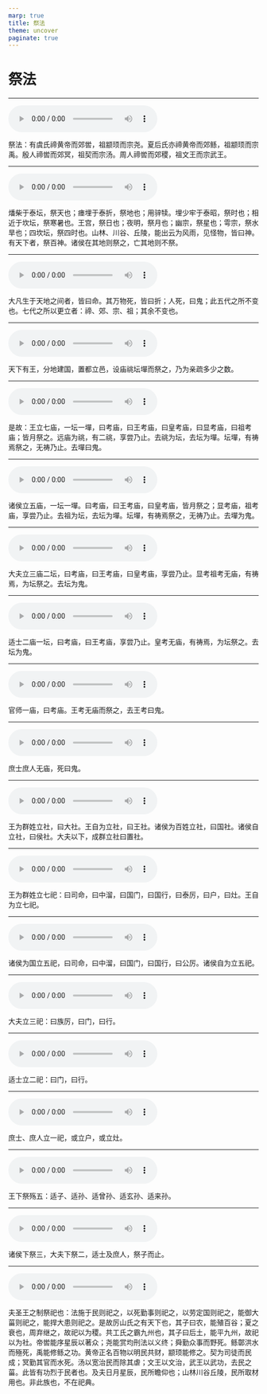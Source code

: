 ```yaml
---
marp: true
title: 祭法
theme: uncover
paginate: true
---
```


# 祭法

---

![](assets/audios/23/1.mp3)

祭法：有虞氏禘黄帝而郊喾，祖颛顼而宗尧。夏后氏亦禘黄帝而郊鲧，祖颛顼而宗禹。殷人禘喾而郊冥，祖契而宗汤。周人禘喾而郊稷，祖文王而宗武王。

---

![](assets/audios/23/2.mp3)

燔柴于泰坛，祭天也；瘗埋于泰折，祭地也；用骍犊。埋少牢于泰昭，祭时也；相近于坎坛，祭寒暑也。王宫，祭日也；夜明，祭月也；幽宗，祭星也；雩宗，祭水旱也；四坎坛，祭四时也。山林、川谷、丘陵，能出云为风雨，见怪物，皆曰神。有天下者，祭百神。诸侯在其地则祭之，亡其地则不祭。

---

![](assets/audios/23/3.mp3)

大凡生于天地之间者，皆曰命。其万物死，皆曰折；人死，曰鬼；此五代之所不变也。七代之所以更立者：禘、郊、宗、祖；其余不变也。

---

![](assets/audios/23/4.mp3)

天下有王，分地建国，置都立邑，设庙祧坛墠而祭之，乃为亲疏多少之数。

---

![](assets/audios/23/5.mp3)

是故：王立七庙，一坛一墠，曰考庙，曰王考庙，曰皇考庙，曰显考庙，曰祖考庙；皆月祭之。远庙为祧，有二祧，享尝乃止。去祧为坛，去坛为墠。坛墠，有祷焉祭之，无祷乃止。去墠曰鬼。

---

![](assets/audios/23/6.mp3)

诸侯立五庙，一坛一墠。曰考庙，曰王考庙，曰皇考庙，皆月祭之；显考庙，祖考庙，享尝乃止。去祖为坛，去坛为墠。坛墠，有祷焉祭之，无祷乃止。去墠为鬼。

---

![](assets/audios/23/7.mp3)

大夫立三庙二坛，曰考庙，曰王考庙，曰皇考庙，享尝乃止。显考祖考无庙，有祷焉，为坛祭之。去坛为鬼。

---

![](assets/audios/23/8.mp3)

适士二庙一坛，曰考庙，曰王考庙，享尝乃止。皇考无庙，有祷焉，为坛祭之。去坛为鬼。

---

![](assets/audios/23/9.mp3)

官师一庙，曰考庙。王考无庙而祭之，去王考曰鬼。

---

![](assets/audios/23/10.mp3)

庶士庶人无庙，死曰鬼。

---

![](assets/audios/23/11.mp3)

王为群姓立社，曰大社。王自为立社，曰王社。诸侯为百姓立社，曰国社。诸侯自立社，曰侯社。大夫以下，成群立社曰置社。

---

![](assets/audios/23/12.mp3)

王为群姓立七祀：曰司命，曰中溜，曰国门，曰国行，曰泰厉，曰户，曰灶。王自为立七祀。

---

![](assets/audios/23/13.mp3)

诸侯为国立五祀，曰司命，曰中溜，曰国门，曰国行，曰公厉。诸侯自为立五祀。

---

![](assets/audios/23/14.mp3)

大夫立三祀：曰族厉，曰门，曰行。

---

![](assets/audios/23/15.mp3)

适士立二祀：曰门，曰行。

---

![](assets/audios/23/16.mp3)

庶士、庶人立一祀，或立户，或立灶。

---

![](assets/audios/23/17.mp3)

王下祭殇五：适子、适孙、适曾孙、适玄孙、适来孙。

---

![](assets/audios/23/18.mp3)

诸侯下祭三，大夫下祭二，适士及庶人，祭子而止。

---

![](assets/audios/23/19.mp3)

夫圣王之制祭祀也：法施于民则祀之，以死勤事则祀之，以劳定国则祀之，能御大菑则祀之，能捍大患则祀之。是故厉山氏之有天下也，其子曰农，能殖百谷；夏之衰也，周弃继之，故祀以为稷。共工氏之霸九州也，其子曰后土，能平九州，故祀以为社。帝喾能序星辰以著众；尧能赏均刑法以义终；舜勤众事而野死。鲧鄣洪水而殛死，禹能修鲧之功。黄帝正名百物以明民共财，颛顼能修之。契为司徒而民成；冥勤其官而水死。汤以宽治民而除其虐；文王以文治，武王以武功，去民之菑。此皆有功烈于民者也。及夫日月星辰，民所瞻仰也；山林川谷丘陵，民所取材用也。非此族也，不在祀典。